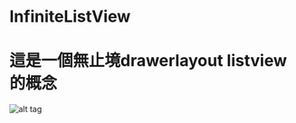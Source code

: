 # InfiniteListView

這是一個無止境drawerlayout listview的概念
============

![alt tag](http://g.recordit.co/tWslQfKCZJ.gif)
